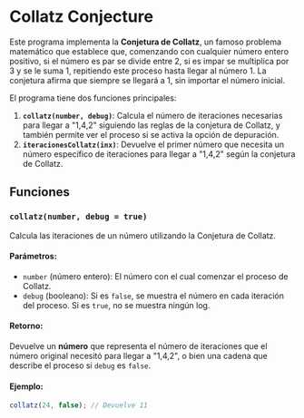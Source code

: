 # Collatz Conjecture

Este programa implementa la **Conjetura de Collatz**, un famoso problema matemático que establece que, comenzando con cualquier número entero positivo, si el número es par se divide entre 2, si es impar se multiplica por 3 y se le suma 1, repitiendo este proceso hasta llegar al número 1. La conjetura afirma que siempre se llegará a 1, sin importar el número inicial.

El programa tiene dos funciones principales:
1. **`collatz(number, debug)`**: Calcula el número de iteraciones necesarias para llegar a "1,4,2" siguiendo las reglas de la conjetura de Collatz, y también permite ver el proceso si se activa la opción de depuración.
2. **`iteracionesCollatz(inx)`**: Devuelve el primer número que necesita un número específico de iteraciones para llegar a "1,4,2" según la conjetura de Collatz.

## Funciones

### `collatz(number, debug = true)`
Calcula las iteraciones de un número utilizando la Conjetura de Collatz.

#### Parámetros:
- `number` (número entero): El número con el cual comenzar el proceso de Collatz.
- `debug` (booleano): Si es `false`, se muestra el número en cada iteración del proceso. Si es `true`, no se muestra ningún log.

#### Retorno:
Devuelve un **número** que representa el número de iteraciones que el número original necesitó para llegar a "1,4,2", o bien una cadena que describe el proceso si `debug` es `false`.

#### Ejemplo:
```js
collatz(24, false); // Devuelve 11
